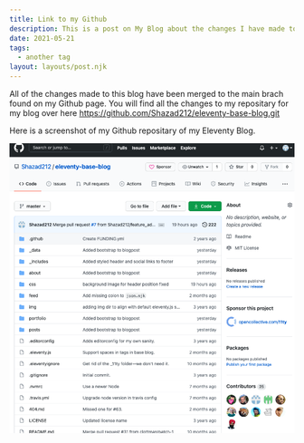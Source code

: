 ```yaml
---
title: Link to my Github 
description: This is a post on My Blog about the changes I have made to it, including a link to my Github account where these changes can be found.
date: 2021-05-21
tags:
  - another tag
layout: layouts/post.njk
---
```


All of the changes made to this blog have been merged to the main brach found on my Github page. You will find all the changes to my repositary for my blog over here https://github.com/Shazad212/eleventy-base-blog.git

Here is a screenshot of my Github repositary of my Eleventy Blog. 
<br>
<div class="screenshot">
<img src="/img/Screenshot 2021-05-23 at 20.32.47.png" alt="screenshot">
</div>